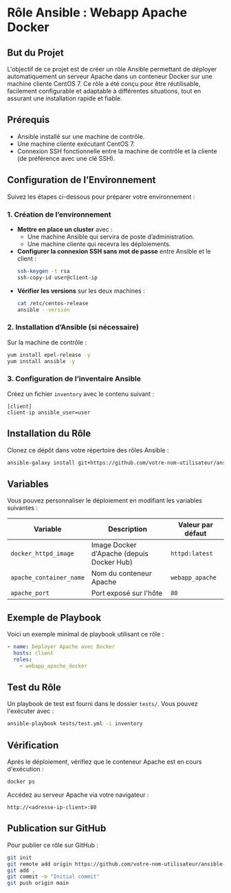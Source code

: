 # Rôle Ansible : Webapp Apache Docker

## But du Projet
L'objectif de ce projet est de créer un rôle Ansible permettant de déployer automatiquement un serveur Apache dans un conteneur Docker sur une machine cliente CentOS 7. Ce rôle a été conçu pour être réutilisable, facilement configurable et adaptable à différentes situations, tout en assurant une installation rapide et fiable.

## Prérequis
- Ansible installé sur une machine de contrôle.
- Une machine cliente exécutant CentOS 7.
- Connexion SSH fonctionnelle entre la machine de contrôle et la cliente (de préférence avec une clé SSH).

## Configuration de l’Environnement
Suivez les étapes ci-dessous pour préparer votre environnement :

### 1. Création de l’environnement
- **Mettre en place un cluster** avec :
  - Une machine Ansible qui servira de poste d’administration.
  - Une machine cliente qui recevra les déploiements.
- **Configurer la connexion SSH sans mot de passe** entre Ansible et le client :
  ```bash
  ssh-keygen -t rsa
  ssh-copy-id user@client-ip
  ```
- **Vérifier les versions** sur les deux machines :
  ```bash
  cat /etc/centos-release
  ansible --version
  ```

### 2. Installation d’Ansible (si nécessaire)
Sur la machine de contrôle :
```bash
yum install epel-release -y
yum install ansible -y
```

### 3. Configuration de l’inventaire Ansible
Créez un fichier `inventory` avec le contenu suivant :
```
[client]
client-ip ansible_user=user
```

## Installation du Rôle
Clonez ce dépôt dans votre répertoire des rôles Ansible :

```bash
ansible-galaxy install git+https://github.com/votre-nom-utilisateur/ansible-role-webapp-apache-docker.git
```

## Variables
Vous pouvez personnaliser le déploiement en modifiant les variables suivantes :

| Variable                | Description                                      | Valeur par défaut   |
|-------------------------|--------------------------------------------------|---------------------|
| `docker_httpd_image`    | Image Docker d'Apache (depuis Docker Hub)         | `httpd:latest`      |
| `apache_container_name` | Nom du conteneur Apache                           | `webapp_apache`     |
| `apache_port`           | Port exposé sur l'hôte                            | `80`               |

## Exemple de Playbook
Voici un exemple minimal de playbook utilisant ce rôle :

```yaml
- name: Déployer Apache avec Docker
  hosts: client
  roles:
    - webapp_apache_docker
```

## Test du Rôle
Un playbook de test est fourni dans le dossier `tests/`. Vous pouvez l'exécuter avec :

```bash
ansible-playbook tests/test.yml -i inventory
```

## Vérification
Après le déploiement, vérifiez que le conteneur Apache est en cours d'exécution :

```bash
docker ps
```
Accédez au serveur Apache via votre navigateur :

```
http://<adresse-ip-client>:80
```

## Publication sur GitHub
Pour publier ce rôle sur GitHub :

```bash
git init
git remote add origin https://github.com/votre-nom-utilisateur/ansible-role-webapp-apache-docker.git
git add .
git commit -m "Initial commit"
git push origin main
```



